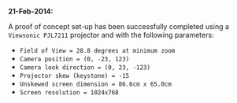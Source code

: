 **21-Feb-2014:**

A proof of concept set-up has been successfully completed using a `Viewsonic PJL7211` projector and with the following parameters:

- `Field of View = 28.8 degrees at minimum zoom`
- `Camera position = (0, -23, 123)`
- `Camera look direction = (0, 23, -123)`
- `Projector skew (keystone) = -15`
- `Unskewed screen dimension = 86.6cm x 65.0cm`
- `Screen resolution = 1024x768`